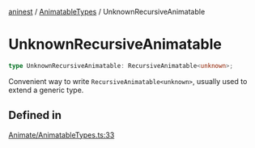 [aninest](../../index.md) / [AnimatableTypes](../index.md) / UnknownRecursiveAnimatable

# UnknownRecursiveAnimatable

```ts
type UnknownRecursiveAnimatable: RecursiveAnimatable<unknown>;
```

Convenient way to write `RecursiveAnimatable<unknown>`,
usually used to extend a generic type.

## Defined in

[Animate/AnimatableTypes.ts:33](https://github.com/zphrs/aninest/blob/93165c72e5bf58f07554172fb8f04e60bd3cd7ed/core/src/Animate/AnimatableTypes.ts#L33)
